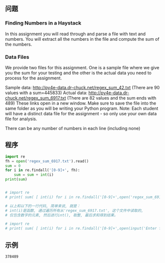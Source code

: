 ## 问题
### Finding Numbers in a Haystack
In this assignment you will read through and parse a file with text and numbers. You will extract all the numbers in the file and compute the sum of the numbers.

### Data Files
We provide two files for this assignment. One is a sample file where we give you the sum for your testing and the other is the actual data you need to process for the assignment.

Sample data: http://py4e-data.dr-chuck.net/regex_sum_42.txt (There are 90 values with a sum=445833)
Actual data: http://py4e-data.dr-chuck.net/regex_sum_6917.txt (There are 82 values and the sum ends with 489)
These links open in a new window. Make sure to save the file into the same folder as you will be writing your Python program. Note: Each student will have a distinct data file for the assignment - so only use your own data file for analysis.

There can be any number of numbers in each line (including none)
## 程序
```python
import re
fh = open('regex_sum_6917.txt').read()
sum = 0
for i in re.findall('[0-9]+', fh):
    sum = sum + int(i)
print(sum)


# import re
# print( sum( [ int(i) for i in re.findall('[0-9]+',open('regex_sum_6917.txt').read())]))

# 以上和以下的一行代码, 简单来说, 就是：
# int(i)是函数, 通过遍历所有从'regex_sum_6917.txt', 这个文件中读取的, 
# 仅包含数字的元素, 然后进行int(), 取整, 最后求和得到结果。

# import re
# print( sum( [ int(i) for i in re.findall('[0-9]+',open(input('Enter file name:\n'),'r').read())]))
```

## 示例
```378489```
